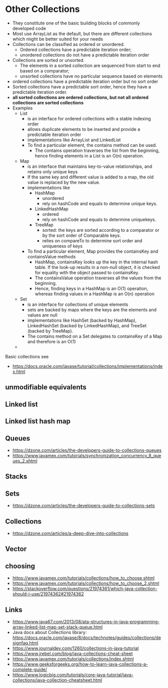 # Other Collections

- They constitute one of the basic building blocks of commonly developed code
- Most use ArrayList as the default, but there are different collections which might be better suited for your needs
- Collections can be classified as ordered or unordered.
  - Ordered collections have a predictable iteration order;
  - unordered collections do not have a predictable iteration order
- Collections are sorted or unsorted.
  - The elements in a sorted collection are sequenced from start to end based on a comparator;
  - unsorted collections have no particular sequence based on elements
- ordered collections have a predictable iteration order but no sort order
- Sorted collections have a predictable sort order, hence they have a predictable iteration order.
- **all sorted collections are ordered collections, but not all ordered collections are sorted collections**
- Examples
  - List
    - is an interface for ordered collections with a stable indexing order
    - allows duplicate elements to be inserted and provide a predictable iteration order
    - implementations like ArrayList and LinkedList
    - To find a particular element, the contains method can be used.
      - The contains operation traverses the list from the beginning, hence finding elements in a List is an O(n) operation.
  - Map
    - is an interface that maintains key-to-value relationships, and retains only unique keys
    - If the same key and different value is added to a map, the old value is replaced by the new value.
    - implementations like
      - HashMap
        - unordered
        - rely on hashCode and equals to determine unique keys.
      - LinkedHashMap
        - ordered
        - rely on hashCode and equals to determine uniquekeys.
      - TreeMap
        - sorted: the keys are sorted according to a comparator or by the sort order of Comparable keys.
        - relies on compareTo to determine sort order and uniqueness of keys
    - To find a particular element, Map provides the containsKey and containsValue methods
      -  HashMap, containsKey looks up the key in the internal hash table. If the look-up results in a non-null object, it is checked for equality with the object passed to containsKey.
      - The containsValue operation traverses all the values from the beginning.
      - Hence, finding keys in a HashMap is an O(1) operation, whereas finding values in a HashMap is an O(n) operation
  - Set
    - is an interface for collections of unique elements
    -  sets are backed by maps where the keys are the elements and values are null
    - implementations like HashSet (backed by HashMap), LinkedHashSet (backed by LinkedHashMap), and TreeSet (backed by TreeMap).
    - The contains method on a Set delegates to containsKey of a Map and therefore is an O(1)
  -

Basic collections see

- https://docs.oracle.com/javase/tutorial/collections/implementations/index.html

## unmodifiable equivalents

## Linked list

## Linked list hash map

## Queues

- https://dzone.com/articles/the-developers-guide-to-collections-queues
- https://www.javamex.com/tutorials/synchronization_concurrency_8_queues_2.shtml


## Stacks


## Sets

- https://dzone.com/articles/the-developers-guide-to-collections-sets


## Collections

- https://dzone.com/articles/a-deep-dive-into-collections

## Vector

## choosing

- https://www.javamex.com/tutorials/collections/how_to_choose.shtml
- https://www.javamex.com/tutorials/collections/how_to_choose_2.shtml
- https://stackoverflow.com/questions/21974361/which-java-collection-should-i-use/21974362#21974362

## Links

- https://www.java67.com/2013/08/ata-structures-in-java-programming-array-linked-list-map-set-stack-queue.html
- Java docs about Collections library: https://docs.oracle.com/javase/8/docs/technotes/guides/collections/designfaq.html
- https://www.journaldev.com/1260/collections-in-java-tutorial
- https://www.jrebel.com/blog/java-collections-cheat-sheet
- https://www.javamex.com/tutorials/collections/index.shtml
- https://www.geeksforgeeks.org/how-to-learn-java-collections-a-complete-guide/
- https://www.logicbig.com/tutorials/core-java-tutorial/java-collections/java-collection-cheatsheet.html
